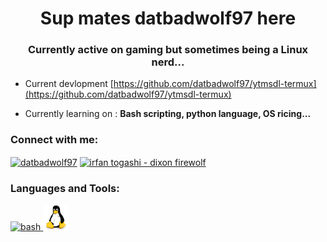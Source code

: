 <h1 align="center">Sup mates datbadwolf97 here</h1>
<h3 align="center">Currently active on gaming but sometimes being a Linux nerd...</h3>

- Current devlopment [https://github.com/datbadwolf97/ytmsdl-termux](https://github.com/datbadwolf97/ytmsdl-termux)

- Currently learning on : **Bash scripting, python language, OS ricing...**

<h3 align="left">Connect with me:</h3>
<p align="left">
<a href="https://fb.com/datbadwolf97" target="blank"><img align="center" src="https://raw.githubusercontent.com/rahuldkjain/github-profile-readme-generator/master/src/images/icons/Social/facebook.svg" alt="datbadwolf97" height="30" width="40" /></a>
<a href="https://www.youtube.com/c/irfan togashi - dixon firewolf" target="blank"><img align="center" src="https://raw.githubusercontent.com/rahuldkjain/github-profile-readme-generator/master/src/images/icons/Social/youtube.svg" alt="irfan togashi - dixon firewolf" height="30" width="40" /></a>
</p>

<h3 align="left">Languages and Tools:</h3>
<p align="left"> <a href="https://www.gnu.org/software/bash/" target="_blank" rel="noreferrer"> <img src="https://www.vectorlogo.zone/logos/gnu_bash/gnu_bash-icon.svg" alt="bash" width="40" height="40"/> </a> <a href="https://www.linux.org/" target="_blank" rel="noreferrer"> <img src="https://raw.githubusercontent.com/devicons/devicon/master/icons/linux/linux-original.svg" alt="linux" width="40" height="40"/> </a> </p>
